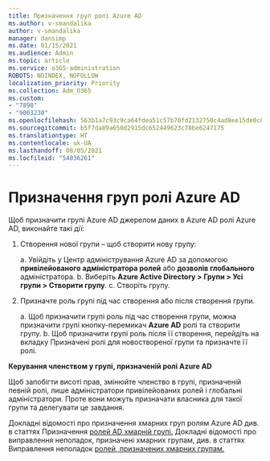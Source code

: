 ```yaml
---
title: Призначення груп ролі Azure AD
ms.author: v-smandalika
author: v-smandalika
manager: dansimp
ms.date: 01/15/2021
ms.audience: Admin
ms.topic: article
ms.service: o365-administration
ROBOTS: NOINDEX, NOFOLLOW
localization_priority: Priority
ms.collection: Adm_O365
ms.custom:
- "7898"
- "9003230"
ms.openlocfilehash: 563b1a7c93c9ca64fdea51c57b70fd2132750c4ad8ee15de0c65c9668c9c3c56
ms.sourcegitcommit: b5f7da89a650d2915dc652449623c78be6247175
ms.translationtype: HT
ms.contentlocale: uk-UA
ms.lasthandoff: 08/05/2021
ms.locfileid: "54036261"
---
```

# <a name="assigning-groups-to-azure-ad-role"></a>Призначення груп ролі Azure AD

Щоб призначити групі Azure AD джерелом даних в Azure AD ролі Azure AD, виконайте такі дії:

1. Створення нової групи – щоб створити нову групу:

    a. Увійдіть у Центр адміністрування Azure AD за допомогою **привілейованого адміністратора ролей** або **дозволів глобального** адміністратора.
    b. Виберіть **Azure Active Directory > Групи > Усі групи > Створити групу**.
    c. Створіть групу.

2. Призначте роль групі під час створення або після створення групи.

    a. Щоб призначити групі роль під час створення групи, можна призначити групі кнопку-перемикач **Azure AD** ролі та створити групу.
    b. Щоб призначити групі роль після її створення, перейдіть  на вкладку Призначені ролі для новоствореної групи та призначте її ролі.  

**Керування членством у групі, призначеній ролі Azure AD**

Щоб запобігти висоті прав, змінюйте членство в групі, призначеній певній ролі, лише адміністратори привілейованих ролей і глобальні адміністратори. Проте вони можуть призначати власника для такої групи та делегувати це завдання.

Докладні відомості про призначення хмарних груп ролям Azure AD див. в статтях Призначення [ролей AD хмарній групі.](https://docs.microsoft.com/azure/active-directory/roles/groups-concept) Докладні відомості про виправлення неполадок, призначені хмарних групам, див. в статтях Виправлення неполадок [ролей, призначених хмарних групам.](https://docs.microsoft.com/azure/active-directory/roles/groups-faq-troubleshooting)





